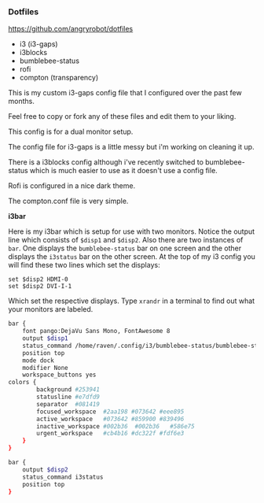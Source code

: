 ### Dotfiles

<https://github.com/angryrobot/dotfiles>

- i3 (i3-gaps)
- i3blocks
- bumblebee-status
- rofi
- compton (transparency)

This is my custom i3-gaps config file that I configured over the past few months.

Feel free to copy or fork any of these files and edit them to your liking.

This config is for a dual monitor setup.

The config file for i3-gaps is a little messy but i'm working on cleaning it up.

There is a i3blocks config although i've recently switched to bumblebee-status which is much easier to use as it doesn't use a config file.

Rofi is configured in a nice dark theme.

The compton.conf file is very simple.

**i3bar**

Here is my i3bar which is setup for use with two monitors. Notice the output line which consists of ```$disp1``` and ```$disp2```.  Also there are two instances of ```bar```. One displays the ```bumblebee-status``` bar on one screen and the other displays the ```i3status``` bar on the other screen. At the top of my i3 config you will find these two lines which set the displays:

```set $disp2 HDMI-0
set $disp2 HDMI-0
set $disp2 DVI-I-1
```

Which set the respective displays. Type ```xrandr``` in a terminal to find out what your monitors are labeled.

```sh
bar {
	font pango:DejaVu Sans Mono, FontAwesome 8
    output $disp1
	status_command /home/raven/.config/i3/bumblebee-status/bumblebee-status -m spotify mpd nic disk:root cpu memory battery date time pasink pasource caffeine -p root.path=/ time.format="%I:%M" date.format="%a, %b %d %Y" -t iceberg-rainbow
	position top
	mode dock
	modifier None
    workspace_buttons yes
colors {
        background #253941
        statusline #e7dfd9
        separator  #081419
        focused_workspace  #2aa198 #073642 #eee895
        active_workspace   #073642 #859900 #839496
        inactive_workspace #002b36  #002b36   #586e75
        urgent_workspace   #cb4b16 #dc322f #fdf6e3
    }
}

bar {
    output $disp2
    status_command i3status
    position top
}
```